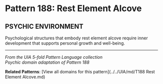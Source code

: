 # Pattern 188: Rest Element Alcove

## PSYCHIC ENVIRONMENT

Psychological structures that embody rest element alcove require inner development that supports personal growth and well-being.

---

*From the UIA 5-fold Pattern Language collection*  
*Psychic domain adaptation of Pattern 188*

**Related Patterns**: [View all domains for this pattern](../../UIA/md/T188 Rest Element Alcove.md)